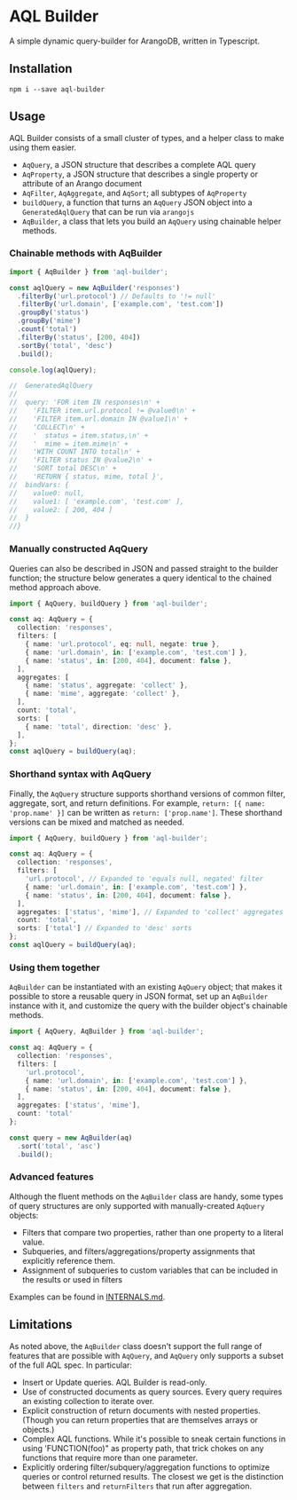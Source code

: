 # AQL Builder

A simple dynamic query-builder for ArangoDB, written in Typescript.

## Installation

`npm i --save aql-builder`

## Usage

AQL Builder consists of a small cluster of types, and a helper class to make using them easier.

- `AqQuery`, a JSON structure that describes a complete AQL query
- `AqProperty`, a JSON structure that describes a single property or attribute of an Arango document
- `AqFilter`, `AqAggregate`, and `AqSort`; all subtypes of `AqProperty`
- `buildQuery`, a function that turns an `AqQuery` JSON object into a `GeneratedAqlQuery` that can be run via `arangojs`
- `AqBuilder`, a class that lets you build an `AqQuery` using chainable helper methods.

### Chainable methods with AqBuilder

```typescript
import { AqBuilder } from 'aql-builder';

const aqlQuery = new AqBuilder('responses')
  .filterBy('url.protocol') // Defaults to '!= null'
  .filterBy('url.domain', ['example.com', 'test.com'])
  .groupBy('status')
  .groupBy('mime')
  .count('total')
  .filterBy('status', [200, 404])
  .sortBy('total', 'desc')
  .build();

console.log(aqlQuery);

//  GeneratedAqlQuery
//
//  query: 'FOR item IN responses\n' +
//    'FILTER item.url.protocol != @value0\n' +
//    'FILTER item.url.domain IN @value1\n' +
//    'COLLECT\n' +
//    '  status = item.status,\n' +
//    '  mime = item.mime\n' +
//    'WITH COUNT INTO total\n' +
//    'FILTER status IN @value2\n' +
//    'SORT total DESC\n' +
//    'RETURN { status, mime, total }',
//  bindVars: {
//    value0: null,
//    value1: [ 'example.com', 'test.com' ],
//    value2: [ 200, 404 ]
//  }
//}
```

### Manually constructed AqQuery

Queries can also be described in JSON and passed straight to the builder function; the structure below generates a query identical to the chained method approach above.

```typescript
import { AqQuery, buildQuery } from 'aql-builder';

const aq: AqQuery = {
  collection: 'responses',
  filters: [
    { name: 'url.protocol', eq: null, negate: true },
    { name: 'url.domain', in: ['example.com', 'test.com'] },
    { name: 'status', in: [200, 404], document: false },
  ],
  aggregates: [
    { name: 'status', aggregate: 'collect' },
    { name: 'mime', aggregate: 'collect' },
  ],
  count: 'total',
  sorts: [
    { name: 'total', direction: 'desc' },
  ],
};
const aqlQuery = buildQuery(aq);
```

### Shorthand syntax with AqQuery

Finally, the `AqQuery` structure supports shorthand versions of common filter, aggregate, sort, and return definitions. For example, `return: [{ name: 'prop.name' }]` can be written as `return: ['prop.name']`. These shorthand versions can be mixed and matched as needed.

```typescript
import { AqQuery, buildQuery } from 'aql-builder';

const aq: AqQuery = {
  collection: 'responses',
  filters: [
    'url.protocol', // Expanded to 'equals null, negated' filter
    { name: 'url.domain', in: ['example.com', 'test.com'] },
    { name: 'status', in: [200, 404], documemt: false },
  ],
  aggregates: ['status', 'mime'], // Expanded to 'collect' aggregates
  count: 'total',
  sorts: ['total'] // Expanded to 'desc' sorts
};
const aqlQuery = buildQuery(aq);
```

### Using them together

`AqBuilder` can be instantiated with an existing `AqQuery` object; that makes it possible to store a reusable query in JSON format, set up an `AqBuilder` instance with it, and customize the query with the builder object's chainable methods.

```typescript
import { AqQuery, AqBuilder } from 'aql-builder';

const aq: AqQuery = {
  collection: 'responses',
  filters: [
    'url.protocol',
    { name: 'url.domain', in: ['example.com', 'test.com'] },
    { name: 'status', in: [200, 404], documemt: false },
  ],
  aggregates: ['status', 'mime'],
  count: 'total'
};

const query = new AqBuilder(aq)
  .sort('total', 'asc')
  .build();
```

### Advanced features

Although the fluent methods on the `AqBuilder` class are handy, some types of query structures are only supported with manually-created `AqQuery` objects:

- Filters that compare two properties, rather than one property to a literal value.
- Subqueries, and filters/aggregations/property assignments that explicitly reference them.
- Assignment of subqueries to custom variables that can be included in the results or used in filters

Examples can be found in [INTERNALS.md](INTERNALS.md).

## Limitations

As noted above, the `AqBuilder` class doesn't support the full range of features that are possible with `AqQuery`, and `AqQuery` only supports a subset of the full AQL spec. In particular:

- Insert or Update queries. AQL Builder is read-only.
- Use of constructed documents as query sources. Every query requires an existing collection to iterate over.
- Explicit construction of return documents with nested properties. (Though you can return properties that are themselves arrays or objects.)
- Complex AQL functions. While it's possible to sneak certain functions in using 'FUNCTION(foo)" as property path, that trick chokes on any functions that require more than one parameter.
- Explicitly ordering filter/subquery/aggregation functions to optimize queries or control returned results. The closest we get is the distinction between `filters` and `returnFilters` that run after aggregation.
